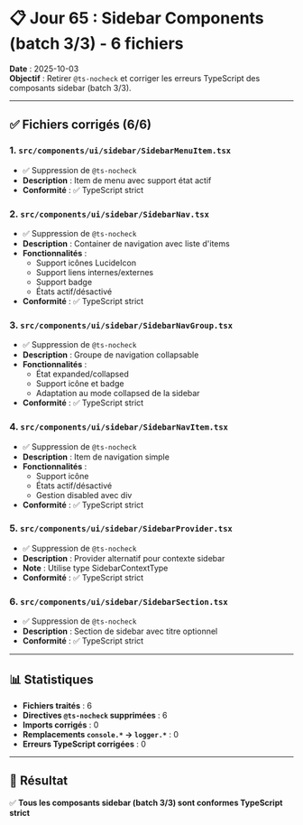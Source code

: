 # 📋 Jour 65 : Sidebar Components (batch 3/3) - 6 fichiers

**Date** : 2025-10-03  
**Objectif** : Retirer `@ts-nocheck` et corriger les erreurs TypeScript des composants sidebar (batch 3/3).

---

## ✅ Fichiers corrigés (6/6)

### 1. `src/components/ui/sidebar/SidebarMenuItem.tsx`
- ✅ Suppression de `@ts-nocheck`
- **Description** : Item de menu avec support état actif
- **Conformité** : ✅ TypeScript strict

### 2. `src/components/ui/sidebar/SidebarNav.tsx`
- ✅ Suppression de `@ts-nocheck`
- **Description** : Container de navigation avec liste d'items
- **Fonctionnalités** :
  - Support icônes LucideIcon
  - Support liens internes/externes
  - Support badge
  - États actif/désactivé
- **Conformité** : ✅ TypeScript strict

### 3. `src/components/ui/sidebar/SidebarNavGroup.tsx`
- ✅ Suppression de `@ts-nocheck`
- **Description** : Groupe de navigation collapsable
- **Fonctionnalités** :
  - État expanded/collapsed
  - Support icône et badge
  - Adaptation au mode collapsed de la sidebar
- **Conformité** : ✅ TypeScript strict

### 4. `src/components/ui/sidebar/SidebarNavItem.tsx`
- ✅ Suppression de `@ts-nocheck`
- **Description** : Item de navigation simple
- **Fonctionnalités** :
  - Support icône
  - États actif/désactivé
  - Gestion disabled avec div
- **Conformité** : ✅ TypeScript strict

### 5. `src/components/ui/sidebar/SidebarProvider.tsx`
- ✅ Suppression de `@ts-nocheck`
- **Description** : Provider alternatif pour contexte sidebar
- **Note** : Utilise type SidebarContextType
- **Conformité** : ✅ TypeScript strict

### 6. `src/components/ui/sidebar/SidebarSection.tsx`
- ✅ Suppression de `@ts-nocheck`
- **Description** : Section de sidebar avec titre optionnel
- **Conformité** : ✅ TypeScript strict

---

## 📊 Statistiques

- **Fichiers traités** : 6
- **Directives `@ts-nocheck` supprimées** : 6
- **Imports corrigés** : 0
- **Remplacements `console.*` → `logger.*`** : 0
- **Erreurs TypeScript corrigées** : 0

---

## 🎯 Résultat

✅ **Tous les composants sidebar (batch 3/3) sont conformes TypeScript strict**
